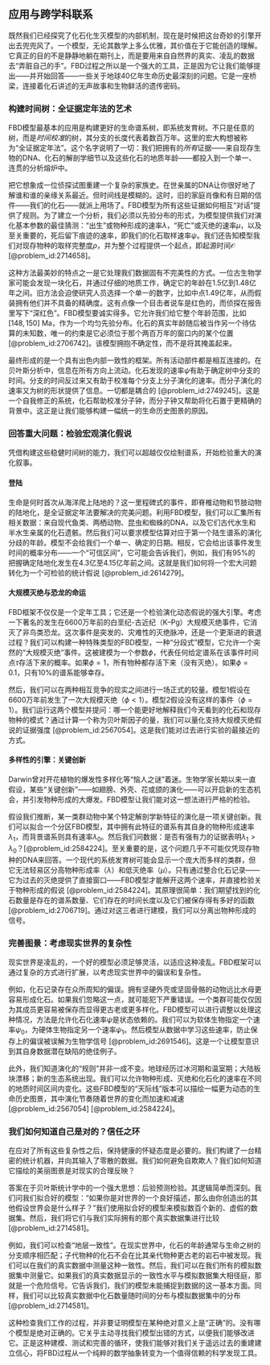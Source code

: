 ## 应用与跨学科联系

既然我们已经探究了化石化生灭模型的内部机制，现在是时候把这台奇妙的引擎开出去兜兜风了。一个模型，无论其数学上多么优雅，其价值在于它能创造的理解。它真正的目的不是静静地躺在期刊上，而是要用来自自然界的真实、凌乱的数据去“弄脏自己的手”。FBD过程之所以是一个强大的工具，正是因为它让我们能够提出——并开始回答——一些关于地球40亿年生命历史最深刻的问题。它是一座桥梁，连接着化石讲述的无声故事和生物鲜活的遗传密码。

### 构建时间树：全证据定年法的艺术

FBD模型最基本的应用是构建更好的生命谱系树，即系统发育树。不只是任意的树，而是*时间校准*的树，其分支的长度代表着数百万年。这里的宏大构想被称为“全证据定年法”。这个名字说明了一切：我们把拥有的*所有*证据——来自现存生物的DNA、化石的解剖学细节以及这些化石的地质年龄——都投入到一个单一、连贯的分析熔炉中。

把它想象成一位侦探试图重建一个复杂的家族史。在世亲属的DNA让你很好地了解谁和谁的亲缘关系最近。但时间线是模糊的。这时，旧的家庭肖像和有日期的信件——我们的化石——就派上用场了。FBD模型为所有这些证据如何相互“对话”提供了规则。为了建立一个分析，我们必须以先验分布的形式，为模型提供我们对演化基本参数的最佳猜测：“出生”或物种形成的速率$\lambda$，“死亡”或灭绝的速率$\mu$，以及至关重要的，死后留下痕迹的速率，即我们的化石取样速率$\psi$。我们还告知模型我们对现存物种的取样完整度$\rho$，并为整个过程提供一个起点，即起源时间$\mathcal{O}$ [@problem_id:2714658]。

这种方法最美妙的特点之一是它处理我们数据固有不完美性的方式。一位古生物学家可能会发现一块化石，并通过仔细的地质工作，确定它的年龄在1.5亿到1.48亿年之间。旧方法会迫使研究人员选择一个单一的数字，比如中点1.49亿年，从而假装拥有他们并不具备的精确度。这有点像一个目击者说车是红色的，而侦探在报告里写下“深红色”。FBD模型要诚实得多。它允许我们给它整个年龄范围，比如$[148, 150]$ Ma，作为一个均匀先验分布。化石的真实年龄随后被当作另一个待估算的未知数，唯一的约束是它必须位于那个两百万年的窗口内的某个位置 [@problem_id:2706742]。该模型拥抱不确定性，而不是将其掩盖起来。

最终形成的是一个具有出色内部一致性的框架。所有活动部件都是相互连接的。在贝叶斯分析中，信息在所有方向上流动。化石发现的速率$\psi$有助于确定树中分支的时间。分支的时间反过来又有助于校准每个分支上分子演化的速率。而分子演化的速率又为树的形状提供了信息。一切都是耦合的 [@problem_id:2749245]。这是一个自我修正的系统，化石帮助校准分子钟，而分子钟又帮助将化石置于更精确的背景中。这正是让我们能够构建一幅统一的生命历史图景的原因。

### 回答重大问题：检验宏观演化假说

凭借构建这些稳健时间树的能力，我们可以超越仅仅绘制谱系，开始检验重大的演化叙事。

#### 登陆

生命是何时首次从海洋爬上陆地的？这一里程碑式的事件，即脊椎动物和节肢动物的陆地化，是全证据定年法要解决的完美问题。利用FBD模型，我们可以汇集所有相关数据：来自现代鱼类、两栖动物、昆虫和蜘蛛的DNA，以及它们古代水生和半水生亲属的化石遗骸。然后我们可以要求模型估算对应于第一个陆生谱系的演化分歧的年龄。模型不会给我们一个单一、确定的日期。相反，它会给出该事件发生时间的概率分布——一个“可信区间”，它可能会告诉我们，例如，我们有95%的把握确定陆地化发生在4.3亿至4.15亿年前之间。这就是我们如何将一个宏大问题转化为一个可检验的统计假说 [@problem_id:2614279]。

#### 大规模灭绝与恐龙的命运

FBD框架不仅仅是一个定年工具；它还是一个检验演化动态假说的强大引擎。考虑一下著名的发生在6600万年前的白垩纪-古近纪（K–Pg）大规模灭绝事件，它消灭了非鸟类恐龙。这次事件是突发的、灾难性的灭绝脉冲，还是一个更渐进的衰退过程？我们可以构建一种特殊类型的FBD模型，一种“分段式”模型，它允许一个突然的“大规模灭绝”事件。这被建模为一个参数$\phi$，代表任何给定谱系在该事件时间点$\tau$存活下来的概率。如果$\phi=1$，所有物种都存活下来（没有灭绝）。如果$\phi=0.1$，只有10%的谱系能够幸存。

然后，我们可以在两种相互竞争的现实之间进行一场正式的较量。模型1假设在6600万年前发生了一次大规模灭绝（$\phi < 1$）。模型2假设没有这样的事件（$\phi = 1$）。我们运行这两个模型并提问：哪一个能更好地解释我们今天看到的化石和现存物种的模式？通过计算一个称为贝叶斯因子的量，我们可以量化支持大规模灭绝假说的证据强度 [@problem_id:2567054]。这是我们能对过去进行实验的最接近的方式。

#### 多样性的引擎：关键创新

Darwin曾对开花植物的爆发性多样化等“恼人之谜”着迷。生物学家长期以来一直假设，某些“关键创新”——如翅膀、外壳、花或颌的演化——可以开启新的生态机会，并引发物种形成的大爆发。FBD模型让我们能对这一想法进行严格的检验。

假设我们推断，某一类群动物中某个特定解剖学新特征的演化是一项关键创新。我们可以拟合一个分区FBD模型，其中拥有此特征的谱系有其自身的物种形成速率$\lambda_1$，而背景谱系则具有速率$\lambda_0$。然后我们问数据：是否有强有力的证据表明$\lambda_1 > \lambda_0$？[@problem_id:2584224]。至关重要的是，这个问题几乎不可能仅凭现存物种的DNA来回答。一个现代的系统发育树可能会显示一个庞大而多样的类群，但它无法轻易区分高物种形成率（$\lambda$）和低灭绝率（$\mu$）。只有通过整合化石记录——它为过去的灭绝提供了直接窗口——FBD模型才能解开这两个速率，并直接检验关于物种形成的假说 [@problem_id:2584224]。其原理很简单：我们期望找到的化石数量是存在的谱系数量、它们存在的时间长度以及它们被保存得有多好的函数 [@problem_id:2706719]。通过对这三者进行建模，我们可以分离出物种形成的信号。

### 完善图景：考虑现实世界的复杂性

现实世界是凌乱的，一个好的模型必须足够灵活，以适应这种凌乱。FBD框架可以通过复杂的方式进行扩展，以考虑现实世界中的偏误和复杂性。

例如，化石记录存在众所周知的偏误。拥有坚硬外壳或坚固骨骼的动物远比水母更容易形成化石。如果我们忽略这一点，就可能犯下严重错误。一个类群可能仅仅因为其成员更容易被保存而显得更古老或更多样化。FBD模型可以进行调整以处理这种情况，方法是允许化石化速率$\psi$是状态依赖的。我们可以为软体生物指定一个速率$\psi_0$，为硬体生物指定另一个速率$\psi_1$。然后模型从数据中学习这些速率，防止保存上的偏误被误解为生物学信号 [@problem_id:2691546]。这是一个让模型意识到其自身数据潜在缺陷的绝佳例子。

此外，我们知道演化的“规则”并非一成不变。地球经历过冰河期和温室期；大陆板块漂移；新的生态系统出现。我们可以允许物种形成、灭绝和化石化的速率在不同的地质时间区间内变化。这些FBD模型的“天际线”版本可以描绘一幅更为动态的生命历史图景，其中演化节奏随着世界的变化而加速和减速 [@problem_id:2567054] [@problem_id:2584224]。

### 我们如何知道自己是对的？信任之环

在应对了所有这些复杂性之后，保持健康的怀疑态度是必要的。我们构建了一台精密的统计机器，并向其输入了零散的数据。我们如何避免自欺欺人？我们如何知道它描绘的美丽图景是对现实的合理反映？

答案在于贝叶斯统计学中的一个强大思想：后验预测检验。其逻辑简单而深刻。我们问我们拟合好的模型：“如果你是对世界的一个良好描述，那么由你创造出的其他假设世界会是什么样子？”我们使用拟合好的模型来模拟数百个新的、虚假的数据集。然后，我们将它们与我们实际拥有的那个真实数据集进行比较 [@problem_id:2714581]。

例如，我们可以检查“地层一致性”。在现实世界中，化石的年龄通常与生命之树的分支顺序相匹配；子代物种的化石不会在比其亲代物种更古老的岩石中被发现。我们可以在我们的真实数据中测量这种一致性。然后，我们可以在我们所有的模拟数据集中测量它。如果我们的真实数据显示的一致性水平与模拟数据集大相径庭，那就是一个危险信号。它告诉我们，我们的模型未能捕捉到数据的这一基本方面。同样，我们可以比较真实数据中化石数量随时间的分布与模拟数据集中的分布 [@problem_id:2714581]。

这种检查我们工作的过程，并非要证明模型在某种绝对意义上是“正确”的。没有哪个模型是绝对正确的。它关乎主动寻找我们模型出错的方式，以便我们能够改进它。正是这种建模、测试和完善的循环，使我们能够对我们关于遥远过去的重建建立信心，将FBD过程从一个纯粹的数学抽象转变为一个值得信赖的科学发现工具。